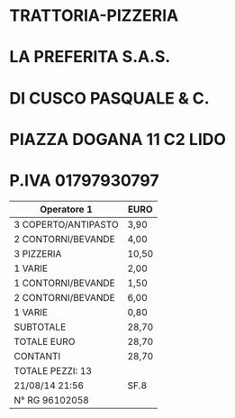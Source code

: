 
# TRATTORIA-PIZZERIA
# LA PREFERITA S.A.S.
# DI CUSCO PASQUALE & C.
# PIAZZA DOGANA 11 C2 LIDO
# P.IVA 01797930797

| Operatore 1         | EURO  |
| ------------------- | ----- |
| 3 COPERTO/ANTIPASTO | 3,90  |
| 2 CONTORNI/BEVANDE  | 4,00  |
| 3 PIZZERIA          | 10,50 |
| 1 VARIE             | 2,00  |
| 1 CONTORNI/BEVANDE  | 1,50  |
| 2 CONTORNI/BEVANDE  | 6,00  |
| 1 VARIE             | 0,80  |
| SUBTOTALE           | 28,70 |
| TOTALE EURO         | 28,70 |
| CONTANTI            | 28,70 |
| TOTALE PEZZI: 13    |       |
| 21/08/14 21:56      | SF.8  |
| N° RG 96102058      |       |
